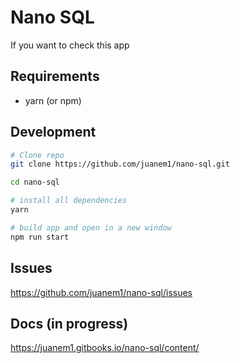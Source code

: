 # Nano SQL
If you want to check this app

## Requirements
* yarn (or npm)

## Development

``` bash
# Clone repo
git clone https://github.com/juanem1/nano-sql.git

cd nano-sql

# install all dependencies
yarn

# build app and open in a new window
npm run start
```

## Issues

https://github.com/juanem1/nano-sql/issues

## Docs (in progress)

https://juanem1.gitbooks.io/nano-sql/content/

